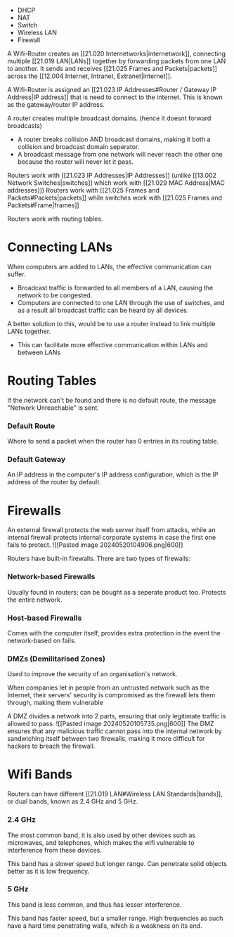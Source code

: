 - DHCP
- NAT
- Switch
- Wireless LAN
- Firewall

A Wifi-Router creates an [[21.020 Internetworks|internetwork]], connecting multiple [[21.019 LAN|LANs]] together by forwarding packets from one LAN to another.
It sends and receives [[21.025 Frames and Packets|packets]] across the [[12.004 Internet, Intranet, Extranet|internet]].

A Wifi-Router is assigned an [[21.023 IP Addresses#Router / Gateway IP Address|IP address]] that is need to connect to the internet. This is known as the gateway/router IP address.

A router creates multiple broadcast domains. (hence it doesnt forward broadcasts)
- A router breaks collision AND broadcast domains, making it both a collision and broadcast domain seperator.
- A broadcast message from one network will never reach the other one because the router will never let it pass.

Routers work with [[21.023 IP Addresses|IP Addresses]] (unlike [[13.002 Network Switches|switches]] which work with [[21.029 MAC Address|MAC addresses]])
Routers work with [[21.025 Frames and Packets#Packets|packets]] while switches work with [[21.025 Frames and Packets#Frame|frames]] 

Routers work with routing tables.

# Connecting LANs
When computers are added to LANs, the effective communication can suffer.
- Broadcast traffic is forwarded to all members of a LAN, causing the network to be congested.
- Computers are connected to one LAN through the use of switches, and as a result all broadcast traffic can be heard by all devices.

A better solution to this, would be to use a router instead to link multiple LANs together.
- This can facilitate more effective communication within LANs and between LANs

# Routing Tables
If the network can't be found and there is no default route, the message "Network Unreachable" is sent.
### Default Route
Where to send a packet when the router has 0 entries in its routing table.

### Default Gateway
An IP address in the computer's IP address configuration, which is the IP address of the router by default.

# Firewalls
An external firewall protects the web server itself from attacks, while an internal firewall protects internal corporate systems in case the first one fails to protect.
![[Pasted image 20240520104906.png|600]]

Routers have built-in firewalls.
There are two types of firewalls:
### Network-based Firewalls
Usually found in routers; can be bought as a seperate product too.
Protects the entire network.
### Host-based Firewalls
Comes with the computer itself, provides extra protection in the event the network-based on fails.

### DMZs (Demilitarised Zones)
Used to improve the security of an organisation's network.

When companies let in people from an untrusted network such as the Internet, their servers' security is compromised as the firewall lets them through, making them vulnerable

A DMZ divides a network into 2 parts, ensuring that only legitimate traffic is allowed to pass.
![[Pasted image 20240520105735.png|600]]
The DMZ ensures that any malicious traffic cannot pass into the internal network by sandwiching itself between two firewalls, making it more difficult for hackers to breach the firewall.

# Wifi Bands
Routers can have different [[21.019 LAN#Wireless LAN Standards|bands]], or dual bands, known as 2.4 GHz and 5 GHz.

### 2.4 GHz
The most common band, it is also used by other devices such as microwaves, and telephones, which makes the wifi vulnerable to interference from these devices.

This band has a slower speed but longer range.
Can penetrate solid objects better as it is low frequency.

### 5 GHz
This band is less common, and thus has lesser interference.

This band has faster speed, but a smaller range.
High frequencies as such have a hard time penetrating walls, which is a weakness on its end.